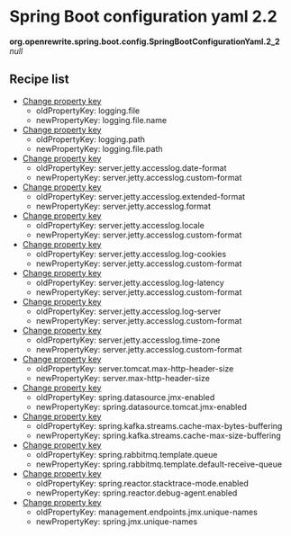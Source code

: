 # Spring Boot configuration yaml 2.2

**org.openrewrite.spring.boot.config.SpringBootConfigurationYaml.2\_2**  
_null_

## Recipe list

* [Change property key](../../../../yaml/changepropertykey.md)
  * oldPropertyKey: logging.file
  * newPropertyKey: logging.file.name
* [Change property key](../../../../yaml/changepropertykey.md)
  * oldPropertyKey: logging.path
  * newPropertyKey: logging.file.path
* [Change property key](../../../../yaml/changepropertykey.md)
  * oldPropertyKey: server.jetty.accesslog.date-format
  * newPropertyKey: server.jetty.accesslog.custom-format
* [Change property key](../../../../yaml/changepropertykey.md)
  * oldPropertyKey: server.jetty.accesslog.extended-format
  * newPropertyKey: server.jetty.accesslog.format
* [Change property key](../../../../yaml/changepropertykey.md)
  * oldPropertyKey: server.jetty.accesslog.locale
  * newPropertyKey: server.jetty.accesslog.custom-format
* [Change property key](../../../../yaml/changepropertykey.md)
  * oldPropertyKey: server.jetty.accesslog.log-cookies
  * newPropertyKey: server.jetty.accesslog.custom-format
* [Change property key](../../../../yaml/changepropertykey.md)
  * oldPropertyKey: server.jetty.accesslog.log-latency
  * newPropertyKey: server.jetty.accesslog.custom-format
* [Change property key](../../../../yaml/changepropertykey.md)
  * oldPropertyKey: server.jetty.accesslog.log-server
  * newPropertyKey: server.jetty.accesslog.custom-format
* [Change property key](../../../../yaml/changepropertykey.md)
  * oldPropertyKey: server.jetty.accesslog.time-zone
  * newPropertyKey: server.jetty.accesslog.custom-format
* [Change property key](../../../../yaml/changepropertykey.md)
  * oldPropertyKey: server.tomcat.max-http-header-size
  * newPropertyKey: server.max-http-header-size
* [Change property key](../../../../yaml/changepropertykey.md)
  * oldPropertyKey: spring.datasource.jmx-enabled
  * newPropertyKey: spring.datasource.tomcat.jmx-enabled
* [Change property key](../../../../yaml/changepropertykey.md)
  * oldPropertyKey: spring.kafka.streams.cache-max-bytes-buffering
  * newPropertyKey: spring.kafka.streams.cache-max-size-buffering
* [Change property key](../../../../yaml/changepropertykey.md)
  * oldPropertyKey: spring.rabbitmq.template.queue
  * newPropertyKey: spring.rabbitmq.template.default-receive-queue
* [Change property key](../../../../yaml/changepropertykey.md)
  * oldPropertyKey: spring.reactor.stacktrace-mode.enabled
  * newPropertyKey: spring.reactor.debug-agent.enabled
* [Change property key](../../../../yaml/changepropertykey.md)
  * oldPropertyKey: management.endpoints.jmx.unique-names
  * newPropertyKey: spring.jmx.unique-names

